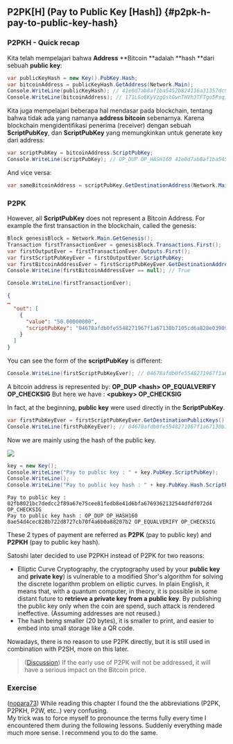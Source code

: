 ## P2PK\[H\] \(Pay to Public Key \[Hash\]\) {#p2pk-h-pay-to-public-key-hash}

### P2PKH - Quick recap

Kita telah mempelajari bahwa **Address** **Bitcoin **adalah **hash **dari sebuah **public key**:

```cs
var publicKeyHash = new Key().PubKey.Hash;
var bitcoinAddress = publicKeyHash.GetAddress(Network.Main);
Console.WriteLine(publicKeyHash); // 41e0d7ab8af1ba5452b824116a31357dc931cf28
Console.WriteLine(bitcoinAddress); // 171LGoEKyVzgQstGwnTHVh3TFTgo5PsqiY
```

Kita juga mempelajari beberapa hal mendasar pada blockchain, tentang bahwa tidak ada yang namanya **address bitcoin** sebenarnya. Karena blockchain mengidentifikasi penerima \(receiver\) dengan sebuah **ScriptPubKey**, dan **ScriptPubKey** yang memungkinkan untuk generate key dari address:

```cs
var scriptPubKey = bitcoinAddress.ScriptPubKey;
Console.WriteLine(scriptPubKey); // OP_DUP OP_HASH160 41e0d7ab8af1ba5452b824116a31357dc931cf28 OP_EQUALVERIFY OP_CHECKSIG
```

And vice versa:

```cs
var sameBitcoinAddress = scriptPubKey.GetDestinationAddress(Network.Main);
```

### P2PK

However, all **ScriptPubKey** does not represent a Bitcoin Address. For example the first transaction in the blockchain, called the genesis:

```cs
Block genesisBlock = Network.Main.GetGenesis();
Transaction firstTransactionEver = genesisBlock.Transactions.First();
var firstOutputEver = firstTransactionEver.Outputs.First();
var firstScriptPubKeyEver = firstOutputEver.ScriptPubKey;
var firstBitcoinAddressEver = firstScriptPubKeyEver.GetDestinationAddress(Network.Main);
Console.WriteLine(firstBitcoinAddressEver == null); // True
```

```cs
Console.WriteLine(firstTransactionEver);
```

```json
{
…
  "out": [
    {
      "value": "50.00000000",
      "scriptPubKey": "04678afdb0fe5548271967f1a67130b7105cd6a828e03909a67962e0ea1f61deb649f6bc3f4cef38c4f35504e51ec112de5c384df7ba0b8d578a4c702b6bf11d5f OP_CHECKSIG"
    }
  ]
}
```

You can see the form of the **scriptPubKey** is different:

```cs
Console.WriteLine(firstScriptPubKeyEver); // 04678afdb0fe5548271967f1a67130b7105cd6a828e03909a67962e0ea1f61deb649f6bc3f4cef38c4f35504e51ec112de5c384df7ba0b8d578a4c702b6bf11d5f OP_CHECKSIG
```

A bitcoin address is represented by: **OP\_DUP &lt;hash&gt; OP\_EQUALVERIFY OP\_CHECKSIG** But here we have : **&lt;pubkey&gt; OP\_CHECKSIG**

In fact, at the beginning, **public key** were used directly in the **ScriptPubKey**.

```cs
var firstPubKeyEver = firstScriptPubKeyEver.GetDestinationPublicKeys().First();
Console.WriteLine(firstPubKeyEver); // 04678afdb0fe5548271967f1a67130b7105cd6a828e03909a67962e0ea1f61deb649f6bc3f4cef38c4f35504e51ec112de5c384df7ba0b8d578a4c702b6bf11d5f
```

Now we are mainly using the hash of the public key.

![](../assets/PPKH.png)

```cs
key = new Key();
Console.WriteLine("Pay to public key : " + key.PubKey.ScriptPubKey);
Console.WriteLine();
Console.WriteLine("Pay to public key hash : " + key.PubKey.Hash.ScriptPubKey);
```

```
Pay to public key : 02fb8021bc7dedcc2f89a67e75cee81fedb8e41d6bfa6769362132544dfdf072d4 OP_CHECKSIG
Pay to public key hash : OP_DUP OP_HASH160 0ae54d4cec828b722d8727cb70f4a6b0a88207b2 OP_EQUALVERIFY OP_CHECKSIG
```

These 2 types of payment are referred as **P2PK** \(pay to public key\) and **P2PKH** \(pay to public key hash\).

Satoshi later decided to use P2PKH instead of P2PK for two reasons:

* Elliptic Curve Cryptography, the cryptography used by your **public key** and **private key**\) is vulnerable to a modified Shor's algorithm for solving the discrete logarithm problem on elliptic curves. In plain English, it means that, with a quantum computer, in theory, it is possible in some distant future to **retrieve a private key from a public key**. By publishing the public key only when the coin are spend, such attack is rendered ineffective. \(Assuming addresses are not reused.\) 
* The hash being smaller \(20 bytes\), it is smaller to print, and easier to embed into small storage like a QR code.

Nowadays, there is no reason to use P2PK directly, but it is still used in combination with P2SH, more on this later.

> \([Discussion](https://www.reddit.com/r/Bitcoin/comments/4isxjr/petition_to_protect_satoshis_coins/d30we6f)\) If the early use of P2PK will not be addressed, it will have a serious impact on the Bitcoin price.

### Exercise

\([nopara73](https://github.com/nopara73)\) While reading this chapter I found the the abbreviations \(P2PK, P2PKH, P2W, etc..\) very confusing.  
My trick was to force myself to pronounce the terms fully every time I encountered them during the following lessons. Suddenly everything made much more sense. I recommend you to do the same.

